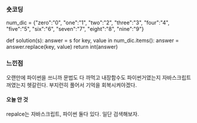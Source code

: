 ### 숏코딩

num_dic = {"zero":"0", "one":"1", "two":"2", "three":"3", "four":"4", "five":"5", "six":"6", "seven":"7", "eight":"8", "nine":"9"}

def solution(s):
answer = s
for key, value in num_dic.items():
answer = answer.replace(key, value)
return int(answer)

### 느낀점

오랜만에 파이썬을 쓰니까 문법도 다 까먹고 내장함수도 파이썬거였는지 자바스크립트꺼였는지 헷갈린다. 부지런히 풀어서 기억을 회복시켜야겠다.

#### 오늘 안 것

repalce는 자바스크립트, 파이썬 둘다 있다. 일단 검색해보자.
